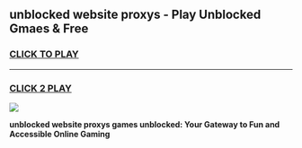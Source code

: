 
## unblocked website proxys - Play Unblocked Gmaes & Free
<h3>
<a href="https://news.freeplayer.one?title=unblocked_website_proxys&ref=23F">CLICK TO PLAY</a></h3>
<hr>

<h3>
<a href="https://news.freeplayer.one?title=unblocked_website_proxys&ref=23F">CLICK 2 PLAY</a>
  
</h3>

<a href="https://news.freeplayer.one?title=unblocked_website_proxys&ref=23F/"><img src="https://clearcache.store/games.png"></a>


**unblocked website proxys games unblocked: Your Gateway to Fun and Accessible Online Gaming**
